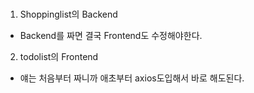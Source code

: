 #
1. Shoppinglist의 Backend
  - Backend를 짜면 결국 Frontend도 수정해야한다.
2. todolist의 Frontend
  - 얘는 처음부터 짜니까 애초부터 axios도입해서 바로 해도된다.

